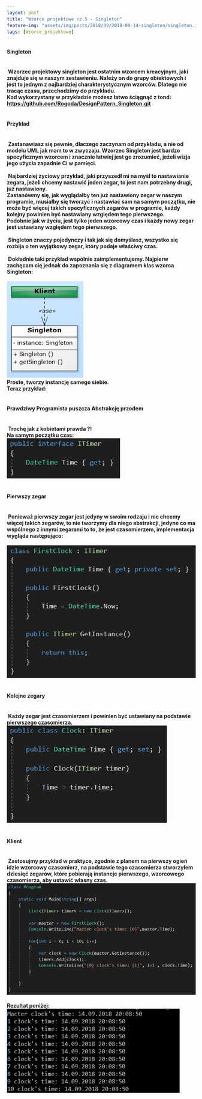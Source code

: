 ```yaml
---
layout: post
title: "Wzorce projektowe cz.5 - Singleton"
feature-img: "assets/img/posts/2018/09/2018-09-14-singleton/singleton.jpeg"
tags: [Wzorce_projektowe]
---
```


<h4 class="text-success">Singleton<h4>
<br>
<font class="base-font-size">
&nbsp;Wzorzec projektowy singleton jest ostatnim wzorcem kreacyjnym, jaki znajduje się w naszym zestawieniu. Należy on do grupy obiektowych i jest to jednym z najbardziej charakterystycznym wzorców. Dlatego nie tracąc czasu, przechodzimy do przykładu.
<br>
Kod wykorzystany w przykładzie możesz łatwo ściągnąć z tond:
<a class="base-font-size" href="https://github.com/Rogoda/DesignPattern_Singleton.git">
https://github.com/Rogoda/DesignPattern_Singleton.git</a>
<br>
<br>
</font>
<h4 class="text-success">Przykład<h4>
<br>
<font class="base-font-size">
&nbsp;Zastanawiasz się pewnie, dlaczego zaczynam od przykładu, a nie od modelu UML jak mam to w zwyczaju. Wzorzec Singleton jest bardzo specyficznym wzorcem i znacznie łatwiej jest go zrozumieć, jeżeli wizja jego użycia zapadnie Ci w pamięci.
<br>
<br>
&nbsp;Najbardziej życiowy przykład, jaki przyszedł mi na myśl to nastawianie zegara, jeżeli chcemy nastawić jeden zegar, to jest nam potrzebny drugi, już nastawiony.
<br>Zastanówmy się, jak wyglądałby ten już nastawiony zegar w naszym programie, musiałby się tworzyć i nastawiać sam na samym początku, nie może być więcej takich specyficznych zegarów w programie, każdy kolejny powinien być nastawiany względem tego pierwszego.
<br>Podobnie jak w życiu, jest tylko jeden wzorcowy czas i każdy nowy zegar jest ustawiany względem tego pierwszego.
<br>
<br>
&nbsp;Singleton znaczy pojedynczy i tak jak się domyślasz, wszystko się rozbija o ten wyjątkowy zegar, który podaje właściwy czas.
<br>
<br>
&nbsp;Dokładnie taki przykład wspólnie zaimplementujemy. Najpierw zachęcam cię jednak do zapoznania się z diagramem klas wzorca Singleton:
<br>
<br>
<img class="img-fluid img-thumbnail" src="../../../assets/img/posts/2018/09/2018-09-14-singleton/diagram-singleton.jpeg" alt="Diagram - Singleton">
<br>
Proste, tworzy instancję samego siebie.
<br>
Teraz przykład: 
<br> 
<br>
</font>
<h4 class="text-success">Prawdziwy Programista puszcza Abstrakcję przodem<h4>
<br>
<font class="base-font-size">
&nbsp;Trochę jak z kobietami prawda ?!
<br>
Na samym początku czas:
<br>
<img class="img-fluid img-thumbnail" src="../../../assets/img/posts/2018/09/2018-09-14-singleton/itimer.jpeg" alt="ITimer">
<br>
<br>
</font>
<h4 class="text-success">Pierwszy zegar<h4>
<br>
<font class="base-font-size">
&nbsp;Ponieważ pierwszy zegar jest jedyny w swoim rodzaju i nie chcemy więcej takich zegarów, to nie tworzymy dla niego abstrakcji, jedyne co ma wspólnego z innymi zegarami to to, że jest czasomierzem, implementacja wygląda następująco:
<br>
<br>
<img class="img-fluid img-thumbnail" src="../../../assets/img/posts/2018/09/2018-09-14-singleton/firstclock.jpeg" alt="firstclock">
<br>
<br>
</font>
<h4 class="text-success">Kolejne zegary<h4>
<br>
<font class="base-font-size">
&nbsp;Każdy zegar jest czasomierzem i powinien być ustawiany na podstawie pierwszego czasomierza.
<br>
<img class="img-fluid img-thumbnail" src="../../../assets/img/posts/2018/09/2018-09-14-singleton/clock.jpeg" alt="Clock">
<br>
<br>
<h4 class="text-success">Klient<h4>
<br>
<font class="base-font-size">
&nbsp;Zastosujmy przykład w praktyce, zgodnie z planem na pierwszy ogień idzie wzorcowy czasomierz, na podstawie tego czasomierza stworzyłem dziesięć zegarów, które pobierają instancje pierwszego, wzorcowego czasomierza, aby ustawić własny czas.
<br>
<img class="img-fluid img-thumbnail" src="../../../assets/img/posts/2018/09/2018-09-14-singleton/program-singleton.jpeg" alt="Klient">
<br>
<br>
Rezultat poniżej:
<br>
<img class="img-fluid img-thumbnail" src="../../../assets/img/posts/2018/09/2018-09-14-singleton/cmd-singleton.jpeg" alt="CMD singleton">
<br>
<br>
</font>